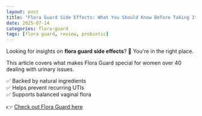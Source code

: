 ```yaml
---
layout: post
title: "Flora Guard Side Effects: What You Should Know Before Taking It"
date: 2025-07-14
categories: flora-guard
tags: [flora guard, review, probiotic]
---
```


Looking for insights on **flora guard side effects**? 🌿 You're in the right place.

This article covers what makes Flora Guard special for women over 40 dealing with urinary issues.

✅ Backed by natural ingredients  
✅ Helps prevent recurring UTIs  
✅ Supports balanced vaginal flora  

👉 [Check out Flora Guard here](https://floraguard.co.uk/)

